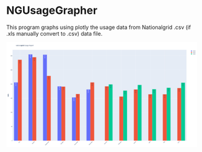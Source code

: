 # NGUsageGrapher
This program graphs using plotly the usage data from Nationalgrid .csv (if .xls manually convert to .csv) data file.


![](https://github.com/haydnady/NGUsageGrapher/blob/master/img/graphScreenshot.png)
